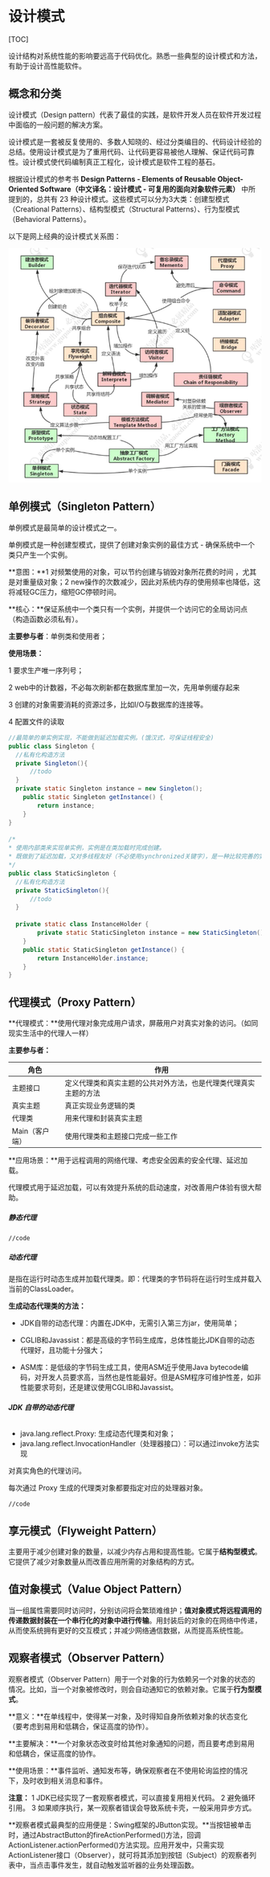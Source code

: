 # 设计模式

[TOC]

设计结构对系统性能的影响要远高于代码优化。熟悉一些典型的设计模式和方法，有助于设计高性能软件。

## 概念和分类

设计模式（Design pattern）代表了最佳的实践，是软件开发人员在软件开发过程中面临的一般问题的解决方案。

设计模式是一套被反复使用的、多数人知晓的、经过分类编目的、代码设计经验的总结。使用设计模式是为了重用代码、让代码更容易被他人理解、保证代码可靠性。设计模式使代码编制真正工程化，设计模式是软件工程的基石。

根据设计模式的参考书 **Design Patterns - Elements of Reusable Object-Oriented Software（中文译名：设计模式 - 可复用的面向对象软件元素）** 中所提到的，总共有 23 种设计模式。这些模式可以分为3大类：创建型模式（Creational Patterns）、结构型模式（Structural Patterns）、行为型模式（Behavioral Patterns）。

以下是网上经典的设计模式关系图：

<img src="images/design_pattern_relationship.png" alt="img" style="zoom:75%;" />

## 单例模式（Singleton Pattern）

单例模式是最简单的设计模式之一。

单例模式是一种创建型模式，提供了创建对象实例的最佳方式 - 确保系统中一个类只产生一个实例。

**意图：**1 对频繁使用的对象，可以节约创建与销毁对象所花费的时间 ，尤其是对重量级对象；2 new操作的次数减少，因此对系统内存的使用频率也降低，这将减轻GC压力，缩短GC停顿时间。

**核心：**保证系统中一个类只有一个实例，并提供一个访问它的全局访问点（构造函数必须私有）。

**主要参与者**：单例类和使用者；

**使用场景：** 

1 要求生产唯一序列号；

2 web中的计数器，不必每次刷新都在数据库里加一次，先用单例缓存起来

3 创建的对象需要消耗的资源过多，比如I/O与数据库的连接等。

4 配置文件的读取

```java
//最简单的单实例实现，不能做到延迟加载实例。(饿汉式，可保证线程安全)
public class Singleton {
  //私有化构造方法
  private Singleton(){
      //todo
  }
  private static Singleton instance = new Singleton();
	public static Singleton getInstance() {
		return instance;
	}
}

/*
* 使用内部类来实现单实例，实例是在类加载时完成创建。
* 既做到了延迟加载，又对多线程友好（不必使用synchronized关键字），是一种比较完善的实现。
*/
public class StaticSingleton {
  //私有化构造方法
  private StaticSingleton(){
      //todo
  }
  
  private static class InstanceHolder {
		private static StaticSingleton instance = new StaticSingleton();//在类加载时创建对象实例
	}
	public static StaticSingleton getInstance() {
		return InstanceHolder.instance;
	}
}
```



## 代理模式（Proxy Pattern）

**代理模式：**使用代理对象完成用户请求，屏蔽用户对真实对象的访问。（如同现实生活中的代理人一样）

**主要参与者：**

| 角色           | 作用                                                         |
| -------------- | ------------------------------------------------------------ |
| 主题接口       | 定义代理类和真实主题的公共对外方法，也是代理类代理真实主题的方法 |
| 真实主题       | 真正实现业务逻辑的类                                         |
| 代理类         | 用来代理和封装真实主题                                       |
| Main（客户端） | 使用代理类和主题接口完成一些工作                             |

**应用场景：**用于远程调用的网络代理、考虑安全因素的安全代理、延迟加载。

代理模式用于延迟加载，可以有效提升系统的启动速度，对改善用户体验有很大帮助。

##### 静态代理

```
//code 

```

##### 动态代理

是指在运行时动态生成并加载代理类。即：代理类的字节码将在运行时生成并载入当前的ClassLoader。

**生成动态代理类的方法：**

- JDK自带的动态代理：内置在JDK中，无需引入第三方jar，使用简单；

- CGLIB和Javassist：都是高级的字节码生成库，总体性能比JDK自带的动态代理好，且功能十分强大；

- ASM库：是低级的字节码生成工具，使用ASM近乎使用Java bytecode编码，对开发人员要求高，当然也是性能最好。但是ASM程序可维护性差，如非性能要求苛刻，还是建议使用CGLIB和Javassist。

###### **JDK 自带的动态代理**

-  java.lang.reflect.Proxy: 生成动态代理类和对象；
-  java.lang.reflect.InvocationHandler（处理器接口）：可以通过invoke方法实现

对真实角色的代理访问。

每次通过 Proxy 生成的代理类对象都要指定对应的处理器对象。

```
//code

```



## 享元模式（Flyweight Pattern）

主要用于减少创建对象的数量，以减少内存占用和提高性能。它属于**结构型模式**。它提供了减少对象数量从而改善应用所需的对象结构的方式。



## 值对象模式（Value Object Pattern）

当一组属性需要同时访问时，分别访问将会繁琐难维护；**值对象模式将远程调用的传递数据封装在一个串行化的对象中进行传输**。用封装后的对象的在网络中传递，从而使系统拥有更好的交互模式；并减少网络通信数据，从而提高系统性能。



## 观察者模式（Observer Pattern）

观察者模式（Observer Pattern）用于一个对象的行为依赖另一个对象的状态的情况。比如，当一个对象被修改时，则会自动通知它的依赖对象。它属于**行为型模式**。

**意义：**在单线程中，使得某一对象，及时得知自身所依赖对象的状态变化（要考虑到易用和低耦合，保证高度的协作）。

**主要解决：**一个对象状态改变时给其他对象通知的问题，而且要考虑到易用和低耦合，保证高度的协作。

**使用场景：**事件监听、通知发布等，确保观察者在不使用轮询监控的情况下，及时收到相关消息和事件。

**注意：** 1 JDK已经实现了一套观察者模式，可以直接复用相关代码。 2 避免循环引用。 3 如果顺序执行，某一观察者错误会导致系统卡壳，一般采用异步方式。

**观察者模式最典型的应用便是：Swing框架的JButton实现。**当按钮被单击时，通过AbstractButton的fireActionPerformed()方法，回调ActionListener.actionPerformed()方法实现。应用开发中，只需实现ActionListener接口（Observer），就可将其添加到按钮（Subject）的观察者列表中，当点击事件发生，就自动触发监听器的业务处理函数。

